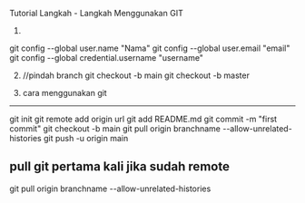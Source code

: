 Tutorial Langkah - Langkah Menggunakan GIT

1.
git config --global user.name "Nama"
git config --global user.email "email"
git config --global credential.username "username"

2. //pindah branch
git checkout -b main
git checkout -b master

3. cara menggunakan git
---
git init
git remote add origin url
git add README.md
git commit -m "first commit"
git checkout -b main
git pull origin branchname --allow-unrelated-histories
git push -u origin main

pull git pertama kali jika sudah remote
---
git pull origin branchname --allow-unrelated-histories
